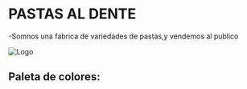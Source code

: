#  PASTAS AL DENTE

-Somnos  una fabrica de  variedades de pastas,y vendemos al publico


![Logo](https://user-images.githubusercontent.com/131212066/235002887-a9706349-e140-4f7f-af63-9ef3b144e25b.jpg)


## Paleta de colores:
